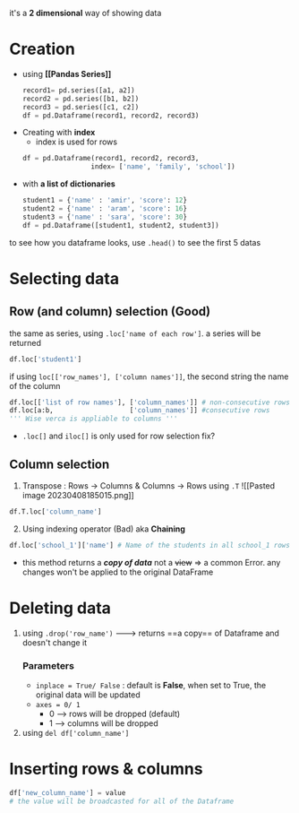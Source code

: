 it's a __2 dimensional__ way of showing data
# Creation 
- using __[[Pandas Series]]__
	```python
	record1= pd.series([a1, a2])
	record2 = pd.series([b1, b2])
	record3 = pd.series([c1, c2])
	df = pd.Dataframe(record1, record2, record3)
	``` 
- Creating with __index__
	- index is used for rows 
	```python
	df = pd.Dataframe(record1, record2, record3,
					 index= ['name', 'family', 'school'])
	``` 
- with __a list of dictionaries__
	```python
	student1 = {'name' : 'amir', 'score': 12}
	student2 = {'name' : 'aram', 'score': 16}
	student3 = {'name' : 'sara', 'score': 30}
	df = pd.Dataframe([student1, student2, student3])
	``` 

to see how you dataframe looks, use `.head()` to see the first 5 datas

# Selecting data
## Row (and column) selection (Good)
the same as series, using `.loc['name of each row']`. a series will be returned
```python
df.loc['student1']
```
if using `loc[['row_names'], ['column names']]`, the second string the name of the column
```python
df.loc[['list of row names'], ['column_names']] # non-consecutive rows
df.loc[a:b,                   ['column_names']] #consecutive rows
''' Wise verca is appliable to columns '''
```

- `.loc[]` and `iloc[]` is only used for row selection
fix? 
## Column selection 
1. Transpose  : Rows -> Columns & Columns -> Rows using `.T`
![[Pasted image 20230408185015.png]]
```python
df.T.loc['column_name']
```
2. Using indexing operator (Bad) aka __Chaining__
```python
df.loc['school_1']['name'] # Name of the students in all school_1 rows
```
- this method returns a ***copy of data*** not a ~~view~~ => a common Error. any changes won't be applied to the original DataFrame

# Deleting data 
1.  using `.drop('row_name')` ---> returns ==a copy== of Dataframe and doesn't change it
	### Parameters 
	- `inplace = True/ False`  : default is __False__, when set to True, the original data will be updated
	- `axes = 0/ 1` 
		- 0 --> rows will be dropped (default)
		- 1 --> columns will be dropped
2. using `del df['column_name']`

# Inserting rows & columns
```python
df['new_column_name'] = value
# the value will be broadcasted for all of the Dataframe
```